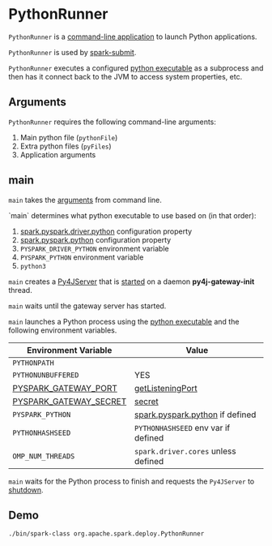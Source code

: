 # PythonRunner

`PythonRunner` is a [command-line application](#main) to launch Python applications.

`PythonRunner` is used by [spark-submit](demo/executing-pyspark-applications-using-spark-submit.md).

`PythonRunner` executes a configured [python executable](#main-pythonExec) as a subprocess and then has it connect back to the JVM to access system properties, etc.

## Arguments

`PythonRunner` requires the following command-line arguments:

1. Main python file (`pythonFile`)
1. Extra python files (`pyFiles`)
1. Application arguments

## <span id="main"> main

`main` takes the [arguments](#arguments) from command line.

<span id="main-pythonExec">
`main` determines what python executable to use based on (in that order):

1. [spark.pyspark.driver.python](configuration-properties.md#spark.pyspark.driver.python) configuration property
1. [spark.pyspark.python](configuration-properties.md#spark.pyspark.python) configuration property
1. `PYSPARK_DRIVER_PYTHON` environment variable
1. `PYSPARK_PYTHON` environment variable
1. `python3`

`main` creates a [Py4JServer](Py4JServer.md) that is [started](Py4JServer.md#start) on a daemon **py4j-gateway-init** thread.

`main` waits until the gateway server has started.

`main` launches a Python process using the [python executable](#main-pythonExec) and the following environment variables.

Environment Variable | Value
---------------------|---------
 `PYTHONPATH` |
 `PYTHONUNBUFFERED` | YES
 [PYSPARK_GATEWAY_PORT](environment-variables.md#PYSPARK_GATEWAY_PORT) | [getListeningPort](Py4JServer.md#getListeningPort)
 [PYSPARK_GATEWAY_SECRET](environment-variables.md#PYSPARK_GATEWAY_SECRET) | [secret](Py4JServer.md#secret)
 `PYSPARK_PYTHON` | [spark.pyspark.python](configuration-properties.md#spark.pyspark.python) if defined
 `PYTHONHASHSEED` | `PYTHONHASHSEED` env var if defined
 `OMP_NUM_THREADS` | `spark.driver.cores` unless defined

`main` waits for the Python process to finish and requests the `Py4JServer` to [shutdown](Py4JServer.md#shutdown).

## Demo

```text
./bin/spark-class org.apache.spark.deploy.PythonRunner
```
